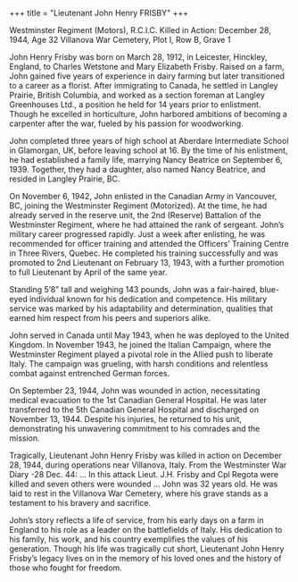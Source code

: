 +++
title = "Lieutenant John Henry FRISBY"
+++

Westminster Regiment (Motors), R.C.I.C.
Killed in Action: December 28, 1944, Age 32
Villanova War Cemetery, Plot I, Row B, Grave 1

John Henry Frisby was born on March 28, 1912, in Leicester, Hinckley, England, to Charles Wetstone and Mary Elizabeth Frisby. Raised on a farm, John gained five years of experience in dairy farming but later transitioned to a career as a florist. After immigrating to Canada, he settled in Langley Prairie, British Columbia, and worked as a section foreman at Langley Greenhouses Ltd., a position he held for 14 years prior to enlistment. Though he excelled in horticulture, John harbored ambitions of becoming a carpenter after the war, fueled by his passion for woodworking.

John completed three years of high school at Aberdare Intermediate School in Glamorgan, UK, before leaving school at 16. By the time of his enlistment, he had established a family life, marrying Nancy Beatrice on September 6, 1939. 
Together, they had a daughter, also named Nancy Beatrice, and resided in Langley Prairie, BC.

On November 6, 1942, John enlisted in the Canadian Army in Vancouver, BC, joining the Westminster Regiment (Motorized). At the time, he had already served in the reserve unit, the 2nd (Reserve) Battalion of the Westminster Regiment, where he had attained the rank of sergeant. 
John’s military career progressed rapidly. Just a week after enlisting, he was recommended for officer training and attended the Officers’ Training Centre in Three Rivers, Quebec. He completed his training successfully and was promoted to 2nd Lieutenant on February 13, 1943, with a further promotion to full Lieutenant by April of the same year.

Standing 5’8” tall and weighing 143 pounds, John was a fair-haired, blue-eyed individual known for his dedication and competence. His military service was marked by his adaptability and determination, qualities that earned him respect from his peers and superiors alike.

John served in Canada until May 1943, when he was deployed to the United Kingdom. In November 1943, he joined the Italian Campaign, where the Westminster Regiment played a pivotal role in the Allied push to liberate Italy. The campaign was grueling, with harsh conditions and relentless combat against entrenched German forces.

On September 23, 1944, John was wounded in action, necessitating medical evacuation to the 1st Canadian General Hospital. He was later transferred to the 5th Canadian General Hospital and discharged on November 13, 1944. 
Despite his injuries, he returned to his unit, demonstrating his unwavering commitment to his comrades and the mission.

Tragically, Lieutenant John Henry Frisby was killed in action on December 28, 1944, during operations near Villanova, Italy.
From the Westminster War Diary -28 Dec. 44:
… In this attack Lieut. J.H. Frisby and Cpl Regota were killed and seven others were wounded …
John was 32 years old. He was laid to rest in the Villanova War Cemetery, where his grave stands as a testament to his bravery and sacrifice.

John’s story reflects a life of service, from his early days on a farm in England to his role as a leader on the battlefields of Italy. His dedication to his family, his work, and his country exemplifies the values of his generation. 
Though his life was tragically cut short, Lieutenant John Henry Frisby’s legacy lives on in the memory of his loved ones and the history of those who fought for freedom.
